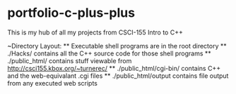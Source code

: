 # portfolio-c-plus-plus
This is my hub of all my projects from CSCI-155 Intro to C++

~Directory Layout:
** Executable shell programs are in the root directory
** ./Hacks/ contains all the C++ source code for those shell programs
** ./public_html/ contains stuff viewable from http://csci155.kbox.org/~turnerec/
    ** ./public_html/cgi-bin/ contains C++ and the web-equivalant .cgi files
    ** ./public_html/output contains file output from any executed web scripts
